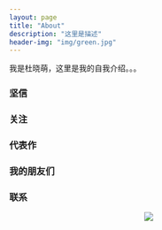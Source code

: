```yaml
---
layout: page
title: "About"
description: "这里是描述"
header-img: "img/green.jpg"
---
```


我是杜晓萌，这里是我的自我介绍。。。

### 坚信


### 关注


### 代表作


### 我的朋友们


### 联系


<center>
    <p><img src="http://i173.photobucket.com/albums/w63/cnfeat/2015-08-29-2_zpsqj7po8eo.png" align="center"></p>
</center>
